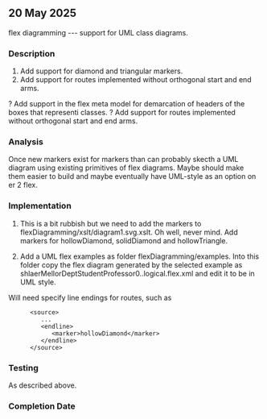 
## 20 May 2025
flex diagramming --- support for UML class diagrams.
### Description


1. Add support  for diamond and triangular markers.
2. Add support for routes implemented without orthogonal start and end arms.

? Add support in the flex meta model for demarcation of headers of the boxes that representi classes. 
? Add support for routes implemented without orthogonal start and end arms.

### Analysis
Once new markers exist for markers than can probably skecth a UML diagram using existing primitives of flex diagrams.
Maybe should make them easier to build and maybe eventually have UML-style as an option on er 2 flex.

### Implementation
1.  This is a bit rubbish but we need to add the markers to flexDiagramming/xslt/diagram1.svg.xslt.
Oh well, never mind. Add markers for hollowDiamond, solidDiamond and hollowTriangle.


2. Add a UML flex examples as folder flexDiagramming/examples. Into this folder
copy the flex diagram generated by the selected example as shlaerMellorDeptStudentProfessor0..logical.flex.xml 
 and edit it to be in UML style.

Will need specify line endings for routes, such as
   ```
         <source>
            ...
            <endline>
               <marker>hollowDiamond</marker>
            </endline>
         </source>
```
### Testing
As described above.

### Completion Date 


